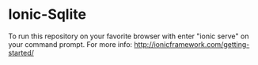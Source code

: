 # Ionic-Sqlite
To run this repository on your favorite browser with enter "ionic serve" on your command prompt.
For more info: http://ionicframework.com/getting-started/
